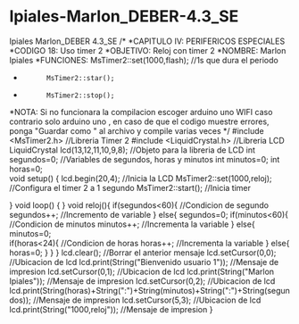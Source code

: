 # Ipiales-Marlon_DEBER-4.3_SE
Ipiales Marlon_DEBER 4.3_SE
/*
*CAPITULO IV: PERIFERICOS ESPECIALES
*CODIGO 18: Uso timer 2
*OBJETIVO: Reloj con timer 2
*NOMBRE: Marlon Ipiales
*FUNCIONES:  MsTimer2::set(1000,flash);   //1s que dura el periodo
*           MsTimer2::star();
*           MsTimer2::stop(); 
*NOTA: Si no funcionara la compilacion escoger arduino uno WIFI caso contrario solo arduino uno , en caso de que el codigo muestre errores, ponga "Guardar como " al archivo y compile varias veces
*/
#include <MsTimer2.h>   //Libreria Timer 2
#include <LiquidCrystal.h>  //Libreria LCD
LiquidCrystal lcd(13,12,11,10,9,8);  //Objeto para la libreria de LCD 
int segundos=0;  //Variables de segundos, horas y minutos
int minutos=0;
int horas=0;    
void setup() {
  lcd.begin(20,4);   //Inicia la LCD
  MsTimer2::set(1000,reloj); //Configura el timer 2 a 1 segundo 
  MsTimer2::start();  //Inicia timer

}
void loop() {
}
void reloj(){
  if(segundos<60){   //Condicion de segundo
    segundos++;  //Incremento de variable
  }
  else{
    segundos=0;
    if(minutos<60){   //Condicion de minutos
      minutos++;   //Incrementa la variable
    }
    else{
      minutos=0;  
      if(horas<24){   //Condicion de horas
        horas++;  //Incrementa la variable
      }
      else{
        horas=0;
      }
    }
  }
  lcd.clear(); //Borrar el anterior mensaje
  lcd.setCursor(0,0); //Ubicacion de lcd
  lcd.print(String("Bienvenido usuario 1"));  //Mensaje de impresion
  lcd.setCursor(0,1); //Ubicacion de lcd
  lcd.print(String("Marlon Ipiales"));  //Mensaje de impresion
  lcd.setCursor(0,2); //Ubicacion de lcd
  lcd.print(String(horas)+String(":")+String(minutos)+String(":")+String(segundos));  //Mensaje de impresion
  lcd.setCursor(5,3); //Ubicacion de lcd
  lcd.print(String("1000,reloj"));  //Mensaje de impresion
}
